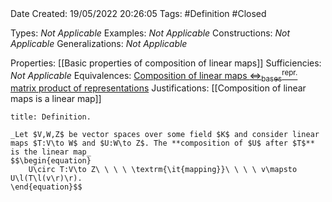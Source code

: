 <br />
<br />

Date Created: 19/05/2022 20:26:05
Tags: #Definition #Closed

Types: _Not Applicable_
Examples: _Not Applicable_
Constructions: _Not Applicable_
Generalizations: _Not Applicable_

Properties: [[Basic properties of composition of linear maps]]
Sufficiencies: _Not Applicable_
Equivalences: [Composition of linear maps $\Leftrightarrow^\textrm{repr.}_\textrm{bases}$ matrix product of representations](Composition%20of%20linear%20maps%20repr%20under%20basis%20matrix%20product%20of%20representations.md)
Justifications: [[Composition of linear maps is a linear map]]

``` ad-Definition
title: Definition.

_Let $V,W,Z$ be vector spaces over some field $K$ and consider linear maps $T:V\to W$ and $U:W\to Z$. The **composition of $U$ after $T$** is the linear map_
$$\begin{equation}
    U\circ T:V\to Z\ \ \ \ \textrm{\it{mapping}}\ \ \ \ v\mapsto U\l(T\l(v\r)\r).
\end{equation}$$

```
